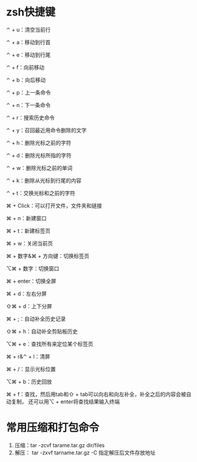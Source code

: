 # zsh快捷键

⌃ + u：清空当前行

⌃ + a：移动到行首

⌃ + e：移动到行尾

⌃ + f：向前移动

⌃ + b：向后移动

⌃ + p：上一条命令

⌃ + n：下一条命令

⌃ + r：搜索历史命令

⌃ + y：召回最近用命令删除的文字

⌃ + h：删除光标之前的字符

⌃ + d：删除光标所指的字符

⌃ + w：删除光标之前的单词

⌃ + k：删除从光标到行尾的内容

⌃ + t：交换光标和之前的字符

⌘ + Click：可以打开文件，文件夹和链接

⌘ + n：新建窗口

⌘ + t：新建标签页

⌘ + w：关闭当前页

⌘ + 数字&⌘ + 方向键：切换标签页

⌥⌘ + 数字：切换窗口

⌘ + enter：切换全屏

⌘ + d：左右分屏

⇧⌘ + d：上下分屏

⌘ + ;：自动补全历史记录

⇧⌘ + h：自动补全剪贴板历史

⌥⌘ + e：查找所有来定位某个标签页

⌘ + r&⌃ + l：清屏

⌘ + /：显示光标位置

⌥⌘ + b：历史回放

⌘ + f：查找，然后用tab和⇧ + tab可以向右和向左补全，补全之后的内容会被自动复制， 还可以用⌥ + enter将查找结果输入终端

# 常用压缩和打包命令

1. 压缩：tar -zcvf tarame.tar.gz dir/files
2. 解压： tar -zxvf tarname.tar.gz -C 指定解压后文件存放地址


